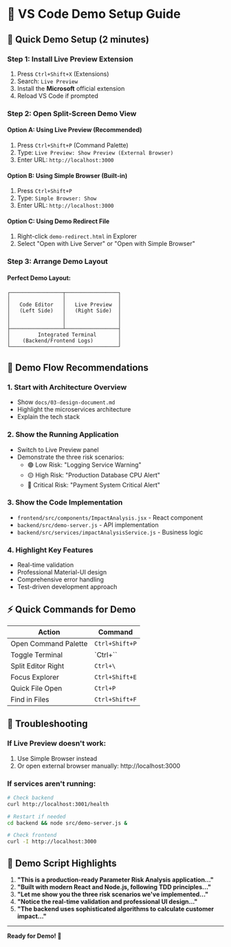 # 🎯 VS Code Demo Setup Guide

## 🚀 Quick Demo Setup (2 minutes)

### Step 1: Install Live Preview Extension
1. Press `Ctrl+Shift+X` (Extensions)
2. Search: `Live Preview`
3. Install the **Microsoft** official extension
4. Reload VS Code if prompted

### Step 2: Open Split-Screen Demo View

#### Option A: Using Live Preview (Recommended)
1. Press `Ctrl+Shift+P` (Command Palette)
2. Type: `Live Preview: Show Preview (External Browser)`
3. Enter URL: `http://localhost:3000`

#### Option B: Using Simple Browser (Built-in)
1. Press `Ctrl+Shift+P`
2. Type: `Simple Browser: Show`
3. Enter URL: `http://localhost:3000`

#### Option C: Using Demo Redirect File
1. Right-click `demo-redirect.html` in Explorer
2. Select "Open with Live Server" or "Open with Simple Browser"

### Step 3: Arrange Demo Layout

#### Perfect Demo Layout:
```
┌─────────────────┬─────────────────┐
│                 │                 │
│   Code Editor   │   Live Preview  │
│   (Left Side)   │   (Right Side)  │
│                 │                 │
│                 │                 │
├─────────────────┴─────────────────┤
│         Integrated Terminal       │
│    (Backend/Frontend Logs)        │
└───────────────────────────────────┘
```

## 🎨 Demo Flow Recommendations

### 1. Start with Architecture Overview
- Show `docs/03-design-document.md`
- Highlight the microservices architecture
- Explain the tech stack

### 2. Show the Running Application
- Switch to Live Preview panel
- Demonstrate the three risk scenarios:
  - 🟢 Low Risk: "Logging Service Warning"
  - 🟡 High Risk: "Production Database CPU Alert"  
  - 🔴 Critical Risk: "Payment System Critical Alert"

### 3. Show the Code Implementation
- `frontend/src/components/ImpactAnalysis.jsx` - React component
- `backend/src/demo-server.js` - API implementation
- `backend/src/services/impactAnalysisService.js` - Business logic

### 4. Highlight Key Features
- Real-time validation
- Professional Material-UI design
- Comprehensive error handling
- Test-driven development approach

## ⚡ Quick Commands for Demo

| Action | Command |
|--------|---------|
| Open Command Palette | `Ctrl+Shift+P` |
| Toggle Terminal | `Ctrl+`` |
| Split Editor Right | `Ctrl+\` |
| Focus Explorer | `Ctrl+Shift+E` |
| Quick File Open | `Ctrl+P` |
| Find in Files | `Ctrl+Shift+F` |

## 🔧 Troubleshooting

### If Live Preview doesn't work:
1. Use Simple Browser instead
2. Or open external browser manually: http://localhost:3000

### If services aren't running:
```bash
# Check backend
curl http://localhost:3001/health

# Restart if needed
cd backend && node src/demo-server.js &

# Check frontend
curl -I http://localhost:3000
```

## 🎯 Demo Script Highlights

1. **"This is a production-ready Parameter Risk Analysis application..."**
2. **"Built with modern React and Node.js, following TDD principles..."**
3. **"Let me show you the three risk scenarios we've implemented..."**
4. **"Notice the real-time validation and professional UI design..."**
5. **"The backend uses sophisticated algorithms to calculate customer impact..."**

---
**Ready for Demo! 🚀**
